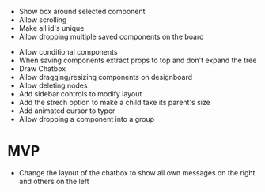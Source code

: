 - Show box around selected component
- Allow scrolling
- Make all id's unique
- Allow dropping multiple saved components on the board
+ Allow conditional components
+ When saving components extract props to top and don't expand the tree
+ Draw Chatbox
+ Allow dragging/resizing components on designboard 
+ Allow deleting nodes
+ Add sidebar controls to modify layout
+ Add the strech option to make a child take its parent's size
+ Add animated cursor to typer
+ Allow dropping a component into a group

MVP
===
+ Change the layout of the chatbox to show all own messages on the right and others on the left